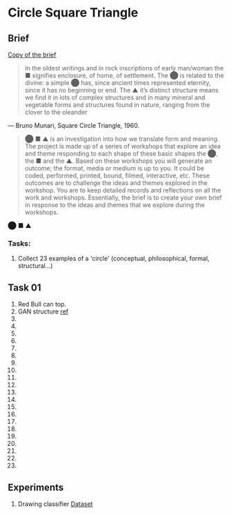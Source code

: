 # Circle Square Triangle

## Brief

[Copy of the brief](docs\IS_U7_21-22_CircleSquareTriangle.pdf)

> In the oldest writings and in rock inscriptions of early man/woman the &#9632; signifies
enclosure, of home, of settlement. The &#11044; is related to the divine: a simple &#11044; has,
since ancient times represented eternity, since it has no beginning or end. The &#9650;
it’s distinct structure means we find it in lots of complex structures and in many
mineral and vegetable forms and structures found in nature, ranging from the
clover to the oleander

— Bruno Munari, Square Circle Triangle, 1960.

>&#11044; &#9632; &#9650; is an investigation into how we translate form and meaning. The project
is made up of a series of workshops that explore an idea and theme responding
to each shape of these basic shapes the &#11044;, the &#9632; and the &#9650;. Based on these
workshops you will generate an outcome; the format, media or medium is up to
you. It could be coded, performed, printed, bound, filmed, interactive, etc. These
outcomes are to challenge the ideas and themes explored in the workshop.
You are to keep detailed records and reflections on all the work and workshops.
Essentially, the brief is to create your own brief in response to the ideas and
themes that we explore during the workshops.

&#11044; &#9632; &#9650;

### Tasks:

1. Collect 23 examples of a 'circle' (conceptual, philosophical, formal, structural…)


## Task 01

1. Red Bull can top.
2. GAN structure [ref](https://machinelearningmastery.com/what-are-generative-adversarial-networks-gans/)
3. 
4. 
5. 
6. 
7. 
8. 
9. 
10. 
11. 
12. 
13. 
14. 
15. 
16. 
17. 
18. 
19. 
20. 
21. 
22. 
23. 

## Experiments

1. Drawing classifier [Dataset](https://www.kaggle.com/cactus3/basicshapes)